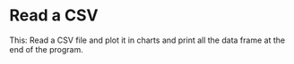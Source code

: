 # Read a CSV
This: Read a CSV file and plot it in charts and print all the data frame at the end of the program.
